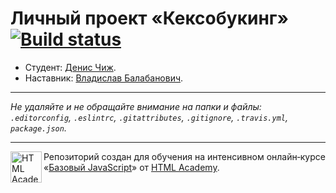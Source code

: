 # Личный проект «Кексобукинг» [![Build status][travis-image]][travis-url]

* Студент: [Денис Чиж](https://up.htmlacademy.ru/javascript/10/user/400097).
* Наставник: [Владислав Балабанович](https://htmlacademy.ru/profile/vladbesson).

---

_Не удаляйте и не обращайте внимание на папки и файлы:_<br>
_`.editorconfig`, `.eslintrc`, `.gitattributes`, `.gitignore`, `.travis.yml`, `package.json`._

---

<a href="https://htmlacademy.ru/intensive/javascript"><img align="left" width="50" height="50" title="HTML Academy" src="https://up.htmlacademy.ru/static/img/intensive/javascript/logo-for-github.svg"></a>

Репозиторий создан для обучения на интенсивном онлайн‑курсе «[Базовый JavaScript](https://htmlacademy.ru/intensive/javascript)» от [HTML Academy](https://htmlacademy.ru).

[travis-image]: https://travis-ci.org/htmlacademy-javascript/400097-keksobooking.svg?branch=master
[travis-url]: https://travis-ci.org/htmlacademy-javascript/400097-keksobooking
